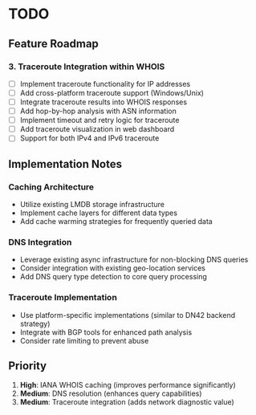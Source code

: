 # TODO

## Feature Roadmap

### 3. Traceroute Integration within WHOIS
- [ ] Implement traceroute functionality for IP addresses
- [ ] Add cross-platform traceroute support (Windows/Unix)
- [ ] Integrate traceroute results into WHOIS responses
- [ ] Add hop-by-hop analysis with ASN information
- [ ] Implement timeout and retry logic for traceroute
- [ ] Add traceroute visualization in web dashboard
- [ ] Support for both IPv4 and IPv6 traceroute

## Implementation Notes

### Caching Architecture
- Utilize existing LMDB storage infrastructure
- Implement cache layers for different data types
- Add cache warming strategies for frequently queried data

### DNS Integration
- Leverage existing async infrastructure for non-blocking DNS queries
- Consider integration with existing geo-location services
- Add DNS query type detection to core query processing

### Traceroute Implementation
- Use platform-specific implementations (similar to DN42 backend strategy)
- Integrate with BGP tools for enhanced path analysis
- Consider rate limiting to prevent abuse

## Priority
1. **High**: IANA WHOIS caching (improves performance significantly)
2. **Medium**: DNS resolution (enhances query capabilities)
3. **Medium**: Traceroute integration (adds network diagnostic value)